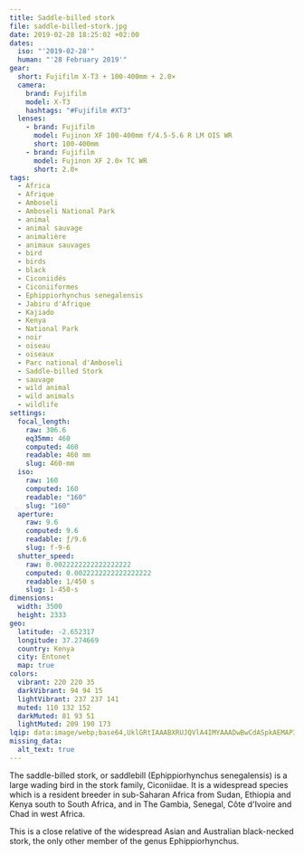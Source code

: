 ```yaml
---
title: Saddle-billed stork
file: saddle-billed-stork.jpg
date: 2019-02-28 18:25:02 +02:00
dates:
  iso: "'2019-02-28'"
  human: "'28 February 2019'"
gear:
  short: Fujifilm X-T3 + 100-400mm + 2.0×
  camera:
    brand: Fujifilm
    model: X-T3
    hashtags: "#Fujifilm #XT3"
  lenses:
    - brand: Fujifilm
      model: Fujinon XF 100-400mm f/4.5-5.6 R LM OIS WR
      short: 100-400mm
    - brand: Fujifilm
      model: Fujinon XF 2.0× TC WR
      short: 2.0×
tags:
  - Africa
  - Afrique
  - Amboseli
  - Amboseli National Park
  - animal
  - animal sauvage
  - animalière
  - animaux sauvages
  - bird
  - birds
  - black
  - Ciconiidés
  - Ciconiiformes
  - Ephippiorhynchus senegalensis
  - Jabiru d'Afrique
  - Kajiado
  - Kenya
  - National Park
  - noir
  - oiseau
  - oiseaux
  - Parc national d'Amboseli
  - Saddle-billed Stork
  - sauvage
  - wild animal
  - wild animals
  - wildlife
settings:
  focal_length:
    raw: 306.6
    eq35mm: 460
    computed: 460
    readable: 460 mm
    slug: 460-mm
  iso:
    raw: 160
    computed: 160
    readable: "160"
    slug: "160"
  aperture:
    raw: 9.6
    computed: 9.6
    readable: ƒ/9.6
    slug: f-9-6
  shutter_speed:
    raw: 0.0022222222222222222
    computed: 0.0022222222222222222
    readable: 1/450 s
    slug: 1-450-s
dimensions:
  width: 3500
  height: 2333
geo:
  latitude: -2.652317
  longitude: 37.274669
  country: Kenya
  city: Entonet
  map: true
colors:
  vibrant: 220 220 35
  darkVibrant: 94 94 15
  lightVibrant: 237 237 141
  muted: 110 132 152
  darkMuted: 81 93 51
  lightMuted: 209 190 173
lqip: data:image/webp;base64,UklGRtIAAABXRUJQVlA4IMYAAADwBwCdASpkAEMAP3GszGE0rCmnpnSbapAuCWUDsB5tgzNPXmRdOcE/5ylcmXvMOAbsOOboO36AEzQa4Hlh3vZ04wVEtpf82rAA/uLgdmOW7GtXiRSq69tXROBWf+LmP/cuuPufS9YeX29d/MCKiF+V6lGQT9zquRjPgUjt9tl66M/tnNezfGMGcRNmqvQ8kLqmXyGM3gZDrkdhQXkBdhSKuW/pytq3Zy6FPBpfVFj3ox+yGFBAKQXI43cEVBQQXu6AH8sVIAA=
missing_data:
  alt_text: true
---
```


The saddle-billed stork, or saddlebill (Ephippiorhynchus senegalensis) is a large wading bird in the stork family, Ciconiidae. It is a widespread species which is a resident breeder in sub-Saharan Africa from Sudan, Ethiopia and Kenya south to South Africa, and in The Gambia, Senegal, Côte d'Ivoire and Chad in west Africa.

This is a close relative of the widespread Asian and Australian black-necked stork, the only other member of the genus Ephippiorhynchus.
